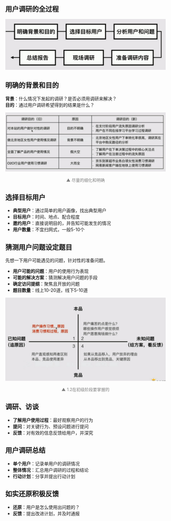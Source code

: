 
## 用户调研的全过程

![](./04-3_01.jpg)

## 明确的背景和目的

**背景**：什么情况下发起的调研？是否必须用调研来解决？  
**目的**：通过用户调研希望得到的结果是什么？

![](./04-3_02.jpg)

<div style="font-size:13px;color:gray;text-align:center">▲ 尽量的细化和明确 </div>

## 选择目标用户

* **典型用户**：通过简单的用户画像，找出典型用户
* **目标用户**：时间、地点、配合程度
* **邀约用户**：直接说明目的，并告知可能发生的情况
* **用户数量**：不宜扫网式，一般5-10个

## 猜测用户问题设定题目

先想一下用户可能遇见的问题，针对性的准备问题。

* **用户可能的问题**：用户的使用行为表现
* **可能的解决方案**：猜测解决用户问题的手段
* **确定访问提纲**：聚焦且开放的问题
* **题目数量**：线上10-20道，线下5-10道

![](./04-3_03.jpg)

<div style="font-size:13px;color:gray;text-align:center">▲ 1.2在初级阶段要掌握的</div>


## 调研、访谈

* **了解用户使用过程**：最好观察用户的行为
* **提问**：对关键行为、预设问题进行提问
* **反馈**：对有效的信息反馈给用户，并深究

## 用户调研总结

* **单个用户**：记录单用户的调研情况
* **整体情况**：汇总用户调研的过程和结论
* **行动计划**：分享并提出行动计划

## 如实还原积极反馈

* **还原**：用户是怎么使用出问题的？
* **反馈**：提出改进计划，并及时通报